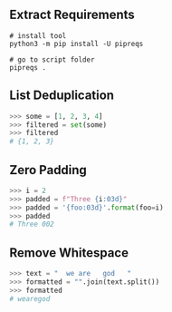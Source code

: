 ## Extract Requirements

``` py3
# install tool
python3 -m pip install -U pipreqs

# go to script folder
pipreqs .
```

## List Deduplication

``` py
>>> some = [1, 2, 3, 4]
>>> filtered = set(some)
>>> filtered
# {1, 2, 3}
```

## Zero Padding

``` py
>>> i = 2
>>> padded = f"Three {i:03d}"
>>> padded = '{foo:03d}'.format(foo=i)
>>> padded
# Three 002
```

## Remove Whitespace

``` py
>>> text = "  we are   god   "
>>> formatted = "".join(text.split())
>>> formatted
# wearegod
```